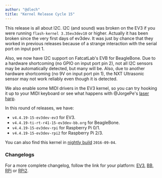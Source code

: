 ```yaml
---
author: "@dlech"
title: "Kernel Release Cycle 15"
---
```


This release is all about I2C. I2C (and sound) was broken on the EV3 if you were
running `flash-kernel 3.35ev3dev10` or higher. Actually it has been broken since
the very first days of ev3dev. It was just by chance that they worked in previous
releases because of a strange interaction with the serial port on input port 1.

Also, we now have I2C support on FatcatLab's EVB for BeagleBone. Due to a hardware
shortcoming (no GPIO on input port pin 2), not all I2C sensors may be automatically
detected, but many will be. Also, due to another hardware shortcoming (no 9V on
input port pin 1), the NXT Ultrasonic sensor may not work reliably even though
it is detected.

<!--more-->

We also enable some MIDI drivers in the EV3 kernel, so you can try hooking it up
to your MIDI keyboard or see what happens with @JorgePe's [laser harp].

[laser harp]: http://ofalcao.pt/blog/series/lego-laser-harp

In this round of releases, we have:

* `v4.4.19-15-ev3dev-ev3` for EV3.
* `v4.4.19-ti-rt-r41-15-ev3dev-bb.org` for BeagleBone.
* `v4.4.19-15-ev3dev-rpi` for Raspberry Pi 0/1.
* `v4.4.19-15-ev3dev-rpi2` for Raspberry Pi 2/3.

You can also find this kernel in [nightly build][download] `2016-09-04`.

[download]: https://oss.jfrog.org/list/oss-snapshot-local/org/ev3dev/brickstrap/

### Changelogs

For a more complete changelog, follow the link for your platform:
[EV3][ev3-changelog], [BB][bb.org-changelog], [RPi][rpi-changelog] or [RPi2][rpi2-changelog].

[ev3-changelog]: https://github.com/ev3dev/ev3dev-kpkg/blob/cf5ad76d2cc57754aca6272989ca663a83b26777/ev3dev-ev3/changelog
[bb.org-changelog]: https://github.com/ev3dev/ev3dev-kpkg/blob/cf5ad76d2cc57754aca6272989ca663a83b26777/ev3dev-bb.org/changelog
[rpi-changelog]: https://github.com/ev3dev/ev3dev-kpkg/blob/cf5ad76d2cc57754aca6272989ca663a83b26777/ev3dev-rpi/changelog
[rpi2-changelog]: https://github.com/ev3dev/ev3dev-kpkg/blob/cf5ad76d2cc57754aca6272989ca663a83b26777/ev3dev-rpi2/changelog
